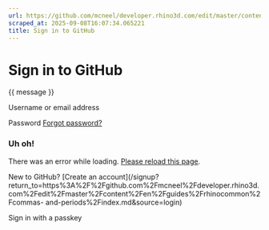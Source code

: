 ```yaml
---
url: https://github.com/mcneel/developer.rhino3d.com/edit/master/content/en/guides/rhinocommon/commas-and-periods/index.md
scraped_at: 2025-09-08T16:07:34.065221
title: Sign in to GitHub
---
```


# Sign in to GitHub

{{ message }}

Username or email address

Password  [Forgot password?](/password_reset)

###  Uh oh!

There was an error while loading. [Please reload this page]().

New to GitHub? [Create an
account](/signup?return_to=https%3A%2F%2Fgithub.com%2Fmcneel%2Fdeveloper.rhino3d.com%2Fedit%2Fmaster%2Fcontent%2Fen%2Fguides%2Frhinocommon%2Fcommas-
and-periods%2Findex.md&source=login)

Sign in with a passkey


